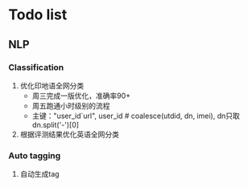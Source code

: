 # Todo list 

## NLP

### Classification

1. 优化印地语全网分类 
   - 周三完成一版优化，准确率90+
   - 周五跑通小时级别的流程
   - 主键："user_id`url", user_id # coalesce(utdid, dn, imei), dn只取dn.split('-')[0]
3. 根据评测结果优化英语全网分类


### Auto tagging

1. 自动生成tag

